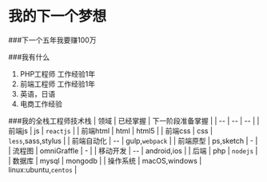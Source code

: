 # 我的下一个梦想

###下一个五年我要赚100万

###我有什么
1. PHP工程师 工作经验1年
2. 前端工程师 工作经验1年
3. 英语，日语
4. 电商工作经验

###我的全栈工程师技术栈
| 领域 | 已经掌握 | 下一阶段准备掌握 | 
| -- | -- | -- |
| 前端js | js | `reactjs` |
| 前端html | html | html5 |
| 前端css | css | `less`,sass,stylus |
| 前端自动化 | -- | gulp,`webpack` |
| 前端原型 | ps,sketch | - |
| 流程图 | omniGraffle | - |
| 移动开发 | -- | android,ios |
| 后端 | php | `nodejs` |
| 数据库 | mysql | mongodb |
| 操作系统 | macOS,windows | linux:ubuntu,`centos` |